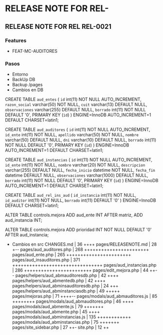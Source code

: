 # RELEASE NOTE FOR REL-

## RELEASE NOTE FOR REL REL-0021

### Features

- FEAT-MC-AUDITORES


### Pasos

- Entorno
- BackUp DB
- Backup /pages
- Cambios en DB

CREATE TABLE `aud_entes` (
  `id` int(11) NOT NULL AUTO_INCREMENT,
  `razon_social` varchar(50) NOT NULL,
  `cuit` varchar(13) DEFAULT NULL,
  `observaciones` varchar(255) DEFAULT NULL,
  `borrado` int(11) NOT NULL DEFAULT '0',
  PRIMARY KEY (`id`)
) ENGINE=InnoDB AUTO_INCREMENT=1 DEFAULT CHARSET=latin1;

CREATE TABLE `aud_auditores` (
  `id` int(11) NOT NULL AUTO_INCREMENT,
  `id_ente` int(11) NOT NULL,
  `apellido` varchar(50) NOT NULL,
  `nombre` varchar(50) DEFAULT NULL,
  `dni` varchar(10) DEFAULT NULL,
  `borrado` int(11) NOT NULL DEFAULT '0',
  PRIMARY KEY (`id`)
) ENGINE=InnoDB AUTO_INCREMENT=1 DEFAULT CHARSET=latin1;

CREATE TABLE `aud_instancias` (
  `id` int(11) NOT NULL AUTO_INCREMENT,
  `id_ente` int(11) NOT NULL,
  `nombre` varchar(20) NOT NULL,
  `descripcion` varchar(255) DEFAULT NULL,
  `fecha_inicio` datetime NOT NULL,
  `fecha_fin` datetime DEFAULT NULL,
  `observaciones` varchar(1000) DEFAULT NULL,
  `borrado` int(11) NOT NULL DEFAULT '0',
  PRIMARY KEY (`id`)
) ENGINE=InnoDB AUTO_INCREMENT=1 DEFAULT CHARSET=latin1;

CREATE TABLE `aud_rel_ins_aud` (
  `id_instancia` int(11) NOT NULL,
  `id_auditor` int(11) NOT NULL,
  `borrado` int(11) DEFAULT '0'
) ENGINE=InnoDB DEFAULT CHARSET=latin1;

ALTER TABLE controls.mejora
    ADD aud_ente INT AFTER matriz,
    ADD aud_instancia INT;

ALTER TABLE controls.mejora
    ADD prioridad INT NOT NULL DEFAULT '0' AFTER aud_instancia;

- Cambios en src
 CHANGES.md                              |  36 ++++
 pages/RELEASENOTE.md                    |  28 +--
 pages/aud_auditores.php                 | 268 +++++++++++++++++++++++
 pages/aud_ente.php                      | 265 +++++++++++++++++++++++
 pages/aud_insauditores.php              | 371 ++++++++++++++++++++++++++++++++
 pages/aud_instancias.php                | 286 ++++++++++++++++++++++++
 pages/edit_mejora.php                   |  44 ++--
 pages/helpers/aud_abmauditoresdb.php    |  42 ++++
 pages/helpers/aud_abmentedb.php         |  42 ++++
 pages/helpers/aud_abminsauditoresdb.php |  24 +++
 pages/helpers/aud_abminstanciasdb.php   |  49 +++++
 pages/mejoras.php                       |  71 ++++--
 pages/modals/aud_abmauditores.js        |  85 ++++++++
 pages/modals/aud_abmauditores.php       |  46 ++++
 pages/modals/aud_abmente.js             |  79 +++++++
 pages/modals/aud_abmente.php            |  45 ++++
 pages/modals/aud_abminstancias.js       | 135 ++++++++++++
 pages/modals/aud_abminstancias.php      |  75 +++++++
 pages/site_sidebar.php                  |  27 ++-
 site.php                                |  12 ++